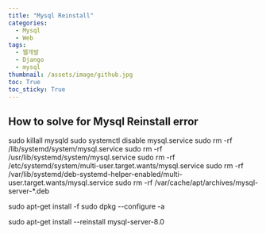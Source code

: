 ```yaml
---
title: "Mysql Reinstall"
categories:
  - Mysql
  - Web
tags:
  - 웹개발
  - Django
  - mysql
thumbnail: /assets/image/github.jpg
toc: True
toc_sticky: True
---
```



## How to solve for Mysql Reinstall error
sudo killall mysqld
sudo systemctl disable mysql.service
sudo rm -rf /lib/systemd/system/mysql.service
sudo rm -rf /usr/lib/systemd/system/mysql.service
sudo rm -rf /etc/systemd/system/multi-user.target.wants/mysql.service
sudo rm -rf /var/lib/systemd/deb-systemd-helper-enabled/multi-user.target.wants/mysql.service
sudo rm -rf /var/cache/apt/archives/mysql-server-*.deb

sudo apt-get install -f
sudo dpkg --configure -a

sudo apt-get install --reinstall mysql-server-8.0


